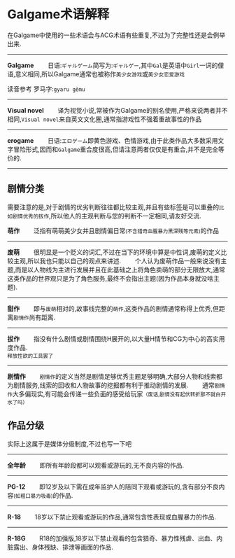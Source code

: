 # Galgame术语解释

在Galgame中使用的一些术语会与ACG术语有些重复,不过为了完整性还是会例举出来.

---

**Galgame**
&ensp;&ensp;&ensp;&ensp;日语:`ギャルゲーム`简写为:`ギャルゲー`,其中`Gal`是英语中`Girl`一词的俚语,意义相同,所以Galgame通常也被称作`美少女游戏`或`美少女恋爱游戏`   

读音参考 罗马字:`gyaru gēmu`

---

**Visual novel**
&ensp;&ensp;&ensp;&ensp;译为视觉小说,常被作为Galgame的别名使用,严格来说两者并不相同,`Visual novel`来自英文文化圈,通常指游戏性不强着重故事性的作品

---

**erogame**
&ensp;&ensp;&ensp;&ensp;日语:`エロゲーム`即黄色游戏、色情游戏,由于此类作品大多数采用文字冒险形式,因而和`Galgame`重合度很高,但请注意两者仅仅是有重合,并不是完全等价的.

---

## 剧情分类

需要注意的是,对于剧情的优劣判断往往都比较主观,并且有些标签是可以重叠的`比如剧情优秀的拔作`,所以他人的主观判断与您的判断不一定相同,请友好交流.

**萌作**
&ensp;&ensp;&ensp;&ensp;泛指有萌萌美少女并且剧情偏日常<small>(不含猎奇血腥暴力黑深残等元素)</small>的作品

---

**废萌**
&ensp;&ensp;&ensp;&ensp;很明显是一个贬义的词汇,不过在当下的环境中算是中性词,废萌的定义比较主观,所以我也只能以自己的观点来讲述.
&ensp;&ensp;&ensp;&ensp;个人认为废萌作品一般来说没有主题,而是以人物线为主进行发展并且在此基础之上将角色卖萌的部分无限放大,通常这类作品的世界观只是为了角色服务,最终不会指出主题(因为作品本身就没啥主题).

---

**甜作**
&ensp;&ensp;&ensp;&ensp;即与`废萌`相对的,故事线完整的`萌作`,这类作品的剧情通常称得上优秀,但距离`剧情作`尚有距离.

---

**拔作**
&ensp;&ensp;&ensp;&ensp;指没有什么剧情或剧情围绕H展开的,以大量H情节和CG为中心的高实用度作品.  
<small>释放性欲的工具罢了</small>

---

**剧情作**
&ensp;&ensp;&ensp;&ensp;`剧情作`的定义当然是剧情足够优秀主题足够明确,大部分人物和线索都为剧情服务,线索的回收和人物故事的挖掘都有利于推动剧情的发展.
&ensp;&ensp;&ensp;&ensp;通常`剧情作`大多偏现实,有可能会传递一些负面的感受给玩家<small>（废话,剧情没有起伏转折那不就白开水了吗）</small>

## 作品分级

实际上这属于是媒体分级制度,不过也写一下吧

---

**全年龄**
&ensp;&ensp;&ensp;&ensp;即所有年龄段都可以观看或游玩的,无不良内容的作品.

---

**PG-12**
&ensp;&ensp;&ensp;&ensp;即12岁及以下需在成年监护人的陪同下观看或游玩的,含有部分不良内容<small>(如粗口暴力吸毒)</small>的作品.

---

**R-18**
&ensp;&ensp;&ensp;&ensp;18岁以下禁止观看或游玩的作品,通常包含性表现或血腥暴力的作品.

---

**R-18G**
&ensp;&ensp;&ensp;&ensp;R18的加强版,18岁以下禁止观看的包含猎奇、暴力性残虐、出血、内脏露出、身体残缺、排泄等画面的作品.